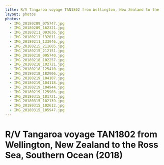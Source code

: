 ```yaml
---
title: R/V Tangaroa voyage TAN1802 from Wellington, New Zealand to the Ross Sea, Southern Ocean (2018)
layout: photos
photos:
  - IMG_20180209_075747.jpg
  - IMG_20180209_162321.jpg
  - IMG_20180211_093636.jpg
  - IMG_20180211_132011.jpg
  - IMG_20180211_133946.jpg
  - IMG_20180215_211605.jpg
  - IMG_20180215_212151.jpg
  - IMG_20180218_095740.jpg
  - IMG_20180218_102257.jpg
  - IMG_20180218_102721.jpg
  - IMG_20180218_125410.jpg
  - IMG_20180218_182906.jpg
  - IMG_20180219_104107.jpg
  - IMG_20180219_104118.jpg
  - IMG_20180219_104944.jpg
  - IMG_20180219_125903.jpg
  - IMG_20180315_101721.jpg
  - IMG_20180315_102139.jpg
  - IMG_20180315_102612.jpg
  - IMG_20180315_105947.jpg
---
```


# R/V Tangaroa voyage TAN1802 from Wellington, New Zealand to the Ross Sea, Southern Ocean (2018)

